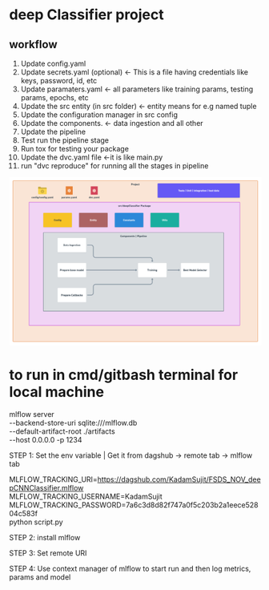 # deep Classifier project

## workflow

1. Update config.yaml
2. Update secrets.yaml (optional) <- This is a file having credentials like keys, password, id, etc
3. Update paramaters.yaml <- all parameters like training params, testing params, epochs, etc
4. Update the src entity (in src folder) <- entity means for e.g named tuple
5. Update the configuration manager in src config
6. Update the components. <- data ingestion and all other
7. Update the pipeline
8. Test run the pipeline stage
9. Run tox for testing your package
10. Update the dvc.yaml file <-it is like main.py
11. run "dvc reproduce" for running all the stages in pipeline

![](https://raw.githubusercontent.com/KadamSujit/FSDS_NOV_deepCNNClassifier/master/docs/images/Data%20Ingestion%402x.png)


# to run in cmd/gitbash terminal for local machine
mlflow server \
--backend-store-uri sqlite:///mlflow.db \
--default-artifact-root ./artifacts \
--host 0.0.0.0 -p 1234




STEP 1: Set the env variable | Get it from dagshub -> remote tab -> mlflow tab

MLFLOW_TRACKING_URI=https://dagshub.com/KadamSujit/FSDS_NOV_deepCNNClassifier.mlflow \
MLFLOW_TRACKING_USERNAME=KadamSujit \
MLFLOW_TRACKING_PASSWORD=7a6c3d8d82f747a0f5c203b2a1eece52804c583f \
python script.py



STEP 2: install mlflow

STEP 3: Set remote URI

STEP 4: Use context manager of mlflow to start run and then log metrics, params and model